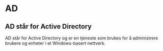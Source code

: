 # AD

## AD står for Active Directory

AD står for Active Directory og er en tjeneste som brukes for å administrere brukere og enheter i et Windows-basert nettverk.